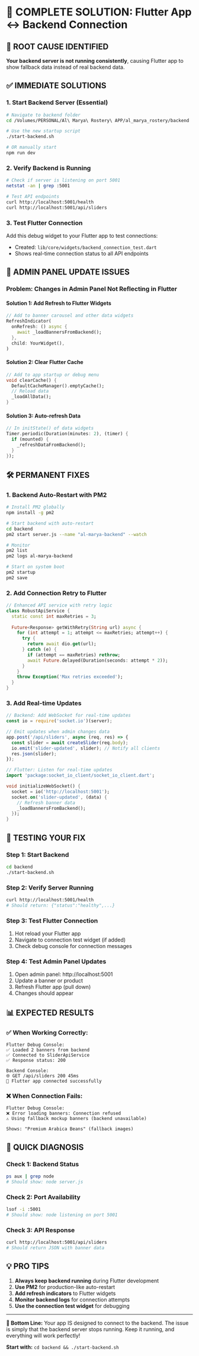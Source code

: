 # 🎯 COMPLETE SOLUTION: Flutter App ↔ Backend Connection

## 🚨 ROOT CAUSE IDENTIFIED
**Your backend server is not running consistently**, causing Flutter app to show fallback data instead of real backend data.

## ✅ IMMEDIATE SOLUTIONS

### 1. **Start Backend Server (Essential)**
```bash
# Navigate to backend folder
cd /Volumes/PERSONAL/Al\ Marya\ Rostery\ APP/al_marya_rostery/backend

# Use the new startup script
./start-backend.sh

# OR manually start
npm run dev
```

### 2. **Verify Backend is Running**
```bash
# Check if server is listening on port 5001
netstat -an | grep :5001

# Test API endpoints
curl http://localhost:5001/health
curl http://localhost:5001/api/sliders
```

### 3. **Test Flutter Connection**
Add this debug widget to your Flutter app to test connections:
- Created: `lib/core/widgets/backend_connection_test.dart`
- Shows real-time connection status to all API endpoints

## 🔧 ADMIN PANEL UPDATE ISSUES

### Problem: Changes in Admin Panel Not Reflecting in Flutter

#### Solution 1: Add Refresh to Flutter Widgets
```dart
// Add to banner carousel and other data widgets
RefreshIndicator(
  onRefresh: () async {
    await _loadBannersFromBackend();
  },
  child: YourWidget(),
)
```

#### Solution 2: Clear Flutter Cache
```dart
// Add to app startup or debug menu
void clearCache() {
  DefaultCacheManager().emptyCache();
  // Reload data
  _loadAllData();
}
```

#### Solution 3: Auto-refresh Data
```dart
// In initState() of data widgets
Timer.periodic(Duration(minutes: 2), (timer) {
  if (mounted) {
    _refreshDataFromBackend();
  }
});
```

## 🛠️ PERMANENT FIXES

### 1. **Backend Auto-Restart with PM2**
```bash
# Install PM2 globally
npm install -g pm2

# Start backend with auto-restart
cd backend
pm2 start server.js --name "al-marya-backend" --watch

# Monitor
pm2 list
pm2 logs al-marya-backend

# Start on system boot
pm2 startup
pm2 save
```

### 2. **Add Connection Retry to Flutter**
```dart
// Enhanced API service with retry logic
class RobustApiService {
  static const int maxRetries = 3;
  
  Future<Response> getWithRetry(String url) async {
    for (int attempt = 1; attempt <= maxRetries; attempt++) {
      try {
        return await dio.get(url);
      } catch (e) {
        if (attempt == maxRetries) rethrow;
        await Future.delayed(Duration(seconds: attempt * 2));
      }
    }
    throw Exception('Max retries exceeded');
  }
}
```

### 3. **Add Real-time Updates**
```javascript
// Backend: Add WebSocket for real-time updates
const io = require('socket.io')(server);

// Emit updates when admin changes data
app.post('/api/sliders', async (req, res) => {
  const slider = await createSlider(req.body);
  io.emit('slider-updated', slider); // Notify all clients
  res.json(slider);
});
```

```dart
// Flutter: Listen for real-time updates
import 'package:socket_io_client/socket_io_client.dart';

void initializeWebSocket() {
  socket = io('http://localhost:5001');
  socket.on('slider-updated', (data) {
    // Refresh banner data
    _loadBannersFromBackend();
  });
}
```

## 🚀 TESTING YOUR FIX

### Step 1: Start Backend
```bash
cd backend
./start-backend.sh
```

### Step 2: Verify Server Running
```bash
curl http://localhost:5001/health
# Should return: {"status":"healthy",...}
```

### Step 3: Test Flutter Connection
1. Hot reload your Flutter app
2. Navigate to connection test widget (if added)
3. Check debug console for connection messages

### Step 4: Test Admin Panel Updates
1. Open admin panel: http://localhost:5001
2. Update a banner or product
3. Refresh Flutter app (pull down)
4. Changes should appear

## 📊 EXPECTED RESULTS

### ✅ When Working Correctly:
```
Flutter Debug Console:
✅ Loaded 2 banners from backend
✅ Connected to SliderApiService
✅ Response status: 200

Backend Console:
🌐 GET /api/sliders 200 45ms
📱 Flutter app connected successfully
```

### ❌ When Connection Fails:
```
Flutter Debug Console:
❌ Error loading banners: Connection refused
⚠️ Using fallback mockup banners (backend unavailable)

Shows: "Premium Arabica Beans" (fallback images)
```

## 🎯 QUICK DIAGNOSIS

### Check 1: Backend Status
```bash
ps aux | grep node
# Should show: node server.js
```

### Check 2: Port Availability
```bash
lsof -i :5001
# Should show: node listening on port 5001
```

### Check 3: API Response
```bash
curl http://localhost:5001/api/sliders
# Should return JSON with banner data
```

## 💡 PRO TIPS

1. **Always keep backend running** during Flutter development
2. **Use PM2** for production-like auto-restart
3. **Add refresh indicators** to Flutter widgets
4. **Monitor backend logs** for connection attempts
5. **Use the connection test widget** for debugging

---

**🎉 Bottom Line:** Your app IS designed to connect to the backend. The issue is simply that the backend server stops running. Keep it running, and everything will work perfectly!

**Start with:** `cd backend && ./start-backend.sh`
